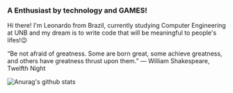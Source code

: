 ### A Enthusiast by technology and GAMES!

Hi there! I'm Leonardo from Brazil, currently studying Computer Engineering at UNB and my dream is to write code that will be meaningful to people's lifes!😉 


“Be not afraid of greatness. Some are born great, some achieve greatness, and others have greatness thrust upon them.”
― William Shakespeare, Twelfth Night

![Anurag's github stats](https://github-readme-stats.vercel.app/api?username=LeonardoCHb&count_private=true&theme=tokyonight )
